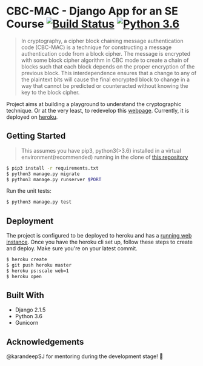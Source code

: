 # CBC-MAC - Django App for an SE Course [![Build Status](https://travis-ci.com/agarwalchaitanya/ISS-4.svg?token=dMtVNw6oKpsnbfaS7i8n&branch=master)](https://travis-ci.com/agarwalchaitanya/ISS-4) [![Python 3.6](https://img.shields.io/badge/python-3.6-blue.svg)](https://www.python.org/downloads/release/python-360/)
> In cryptography, a cipher block chaining message authentication code (CBC-MAC) is a technique for constructing a message authentication code from a block cipher. The message is encrypted with some block cipher algorithm in CBC mode to create a chain of blocks such that each block depends on the proper encryption of the previous block. This interdependence ensures that a change to any of the plaintext bits will cause the final encrypted block to change in a way that cannot be predicted or counteracted without knowing the key to the block cipher. 

Project aims at building a playground to understand the cryptographic technique. Or at the very least, to redevelop this [webpage](http://cse29-iiith.vlabs.ac.in/exp5/index.php).
Currently, it is deployed on [heroku](https://pacific-inlet-80187.herokuapp.com/).

<!-- ## ToDo
- [ ] Code the playground
- [ ] Follow design and architectural patterns :shipit: 
- [x] Write tests, add CI
- [ ] Document
- [x] Auto Deploy
- [ ] Containerize
- [ ] Integrate CodeCov -->

## Getting Started
> This assumes you have pip3, python3(>3.6) installed in a virtual environment(recommended) running in the clone of [this repository](https://github.com/agarwalchaitanya/ISS-4)

```bash
$ pip3 install -r requirements.txt
$ python3 manage.py migrate
$ python3 manage.py runserver $PORT
```
Run the unit tests:
```bash
$ python3 manage.py test
```
## Deployment
The project is configured to be deployed to heroku and has a [running web instance](https://pacific-inlet-80187.herokuapp.com/). Once you have the heroku cli set up, follow these steps to create and deploy. Make sure you're on your latest commit.
```bash
$ heroku create
$ git push heroku master
$ heroku ps:scale web=1
$ heroku open
```
## Built With
- Django 2.1.5
- Python 3.6
- Gunicorn

## Acknowledgements
@karandeepSJ for mentoring during the development stage! :penguin:
